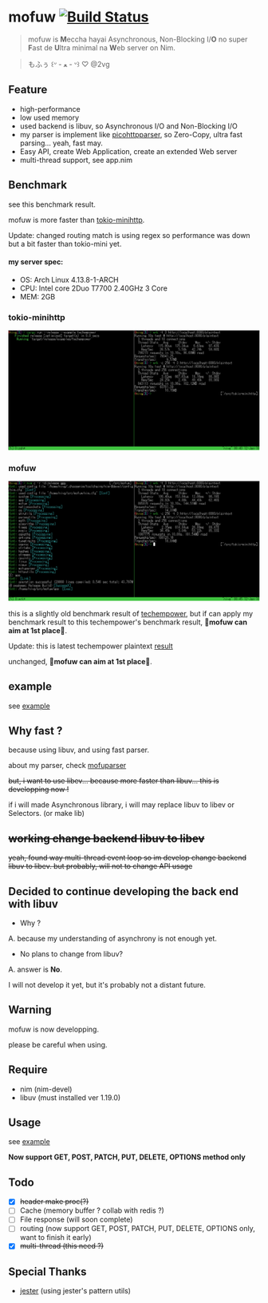 # mofuw [![Build Status](https://semaphoreci.com/api/v1/2vg/mofuw/branches/master/badge.svg)](https://semaphoreci.com/2vg/mofuw)

> mofuw is **M**eccha hayai Asynchronous, Non-Blocking I/**O** no super **F**ast de **U**ltra minimal na **W**eb server on Nim.

> もふぅ ꒰ᐡ - ﻌ - ᐡ꒱ ♡ @2vg

## Feature
- high-performance
- low used memory
- used backend is libuv, so Asynchronous I/O and Non-Blocking I/O
- my parser is implement like [picohttpparser](https://github.com/h2o/picohttpparser), so Zero-Copy, ultra fast parsing... yeah, fast may.
- Easy API, create Web Application, create an extended Web server
- multi-thread support, see app.nim

## Benchmark
see this benchmark result.

mofuw is more faster than [tokio-minihttp](https://github.com/tokio-rs/tokio-minihttp).

Update: changed routing match is using regex so performance was down but a bit faster than tokio-mini yet.

#### my server spec:

- OS: Arch Linux 4.13.8-1-ARCH
- CPU: Intel core 2Duo T7700 2.40GHz 3 Core
- MEM: 2GB

### tokio-minihttp

![tokio-minihttp.png](images/tokio-minihttp.png)

### mofuw

![mofuw.png](images/mofuw.png)

this is a slightly old benchmark result of [techempower](https://www.techempower.com/benchmarks/#section=data-r14&hw=ph&test=plaintext), but if can apply my benchmark result to this techempower's benchmark result, **👑mofuw can aim at 1st place👑**.

Update: this is latest techempower plaintext [result](https://www.techempower.com/benchmarks/previews/round15/#section=data-r15&hw=ph&test=plaintext)

unchanged, **👑mofuw can aim at 1st place👑**.

## example
see [example](https://github.com/2vg/mofuw/blob/master/example)

## Why fast ?
because using libuv, and using fast parser.

about my parser, check [mofuparser](https://github.com/2vg/mofuparser)

~~but, i want to use libev... because more faster than libuv...
this is developping now !~~

if i will made Asynchronous library, i will may replace libuv to libev or Selectors. (or make lib)

## ~~working change backend libuv to libev~~
~~yeah, found way multi-thread event loop so im develop change backend libuv to libev.
but probably, will not to change API usage~~

## Decided to continue developing the back end with libuv
- Why ?

A. because my understanding of asynchrony is not enough yet.

- No plans to change from libuv?

A. answer is **No**.

I will not develop it yet, but it's probably not a distant future.

## Warning
mofuw is now developping.

please be careful when using.

## Require
- nim (nim-devel)
- libuv (must installed ver 1.19.0)

## Usage
see [example](https://github.com/2vg/mofuw/blob/master/example)

**Now support GET, POST, PATCH, PUT, DELETE, OPTIONS method only**

## Todo
- [x] ~~header make proc(?)~~
- [ ] Cache (memory buffer ? collab with redis ?)
- [ ] File response (will soon complete)
- [ ] routing (now support GET, POST, PATCH, PUT, DELETE, OPTIONS only, want to finish it early)
- [x] ~~multi-thread (this need ?)~~

## Special Thanks
- [jester](https://github.com/dom96/jester) (using jester's pattern utils)